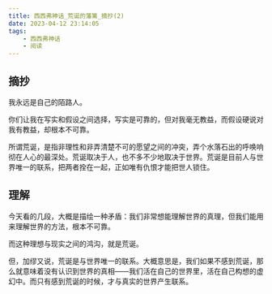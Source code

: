 ```yaml
---
title: 西西弗神话_荒诞的藩篱_摘抄(2)
date: 2023-04-12 23:14:05
tags: 
    - 西西弗神话 
    - 阅读
---
```


## 摘抄
我永远是自己的陌路人。

你们让我在写实和假设之间选择，写实是可靠的，但对我毫无教益，而假设硬说对我有教益，却根本不可靠。

所谓荒诞，是指非理性和非弄清楚不可的愿望之间的冲突，弄个水落石出的呼唤响彻在人心的最深处。荒诞取决于人，也不多不少地取决于世界。荒诞是目前人与世界唯一的联系，把两者拴在一起，正如唯有仇恨才能把世人锁住。

## 理解
今天看的几段，大概是描绘一种矛盾：我们非常想能理解世界的真理，但我们能用来理解世界的方法，根本不可靠。

而这种理想与现实之间的鸿沟，就是荒诞。

但，加缪又说，荒诞是与世界唯一的联系。大概意思是，我们如果不感到荒诞，那么就意味着没有认识到世界的真相——我们活在自己的世界里，活在自己构想的虚幻中。而只有感到荒诞的时候，才与真实的世界产生联系。